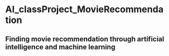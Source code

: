 # AI_classProject_MovieRecommendation
## Finding movie recommendation through artificial intelligence and machine learning
